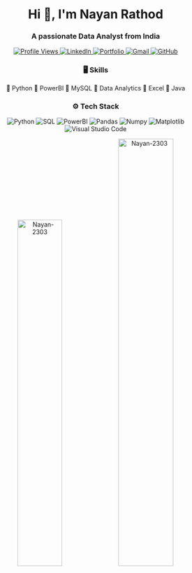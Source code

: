 <h1 align="center">Hi 👋, I'm Nayan Rathod</h1>
<h3 align="center">A passionate Data Analyst from India</h3>

<p align="center">
  <a href="https://hits.seeyoufarm.com">
    <img src="https://hits.seeyoufarm.com/api/count/incr/badge.svg?url=https%3A%2F%2Fgithub.com%2FNayan-2303%2FNayan-2303&count_bg=%23a79C83D&title_bg=%23555555&icon=&icon_color=%23E7E7E7&title=Profile+Views&edge_flat=false" alt="Profile Views">
  </a>
  <a href="https://www.linkedin.com/in/nayan-rathod-697a5a227/">
    <img src="https://img.shields.io/badge/-LinkedIn-blue?style=flat&logo=Linkedin&logoColor=white" alt="LinkedIn">
  </a>
  <a href="https://nayan-2303.github.io/portfolio/">
    <img src="https://img.shields.io/badge/-Portfolio-orange?style=flat&logo=Portfolio&logoColor=white" alt="Portfolio">
  </a>
  <a href="mailto:nayanbanjara2303@gmail.com">
    <img src="https://img.shields.io/badge/-Gmail-c14438?style=flat&logo=Gmail&logoColor=white" alt="Gmail">
  </a>
  <a href="https://github.com/Nayan-2303">
    <img src="https://img.shields.io/github/followers/Nayan-2303?label=Follow&style=social" alt="GitHub">
  </a>
</p>

<h3 align="center">🖥 Skills</h3>

<p align="center">
🔹 Python 🔹 PowerBI 🔹 MySQL 🔹 Data Analytics 🔹 Excel 🔹 Java 
</p>

<h3 align="center">⚙️ Tech Stack</h3>

<p align="center">
  <img src="https://img.shields.io/badge/-Python-05122A?style=flat-square&logo=Python&color=353535" alt="Python">
  <img src="https://img.shields.io/badge/-SQL-05122A?style=flat-square&logo=SQL&color=353535" alt="SQL">
  <img src="https://img.shields.io/badge/-PowerBI-05122A?style=flat-square&logo=PowerBI&color=353535" alt="PowerBI">
  <img src="https://img.shields.io/badge/-Pandas-05122A?style=flat-square&logo=Pandas&color=353535" alt="Pandas">
  <img src="https://img.shields.io/badge/-Numpy-05122A?style=flat-square&logo=Numpy&color=353535" alt="Numpy">
  <img src="https://img.shields.io/badge/-Matplotlib-05122A?style=flat-square&logo=Matplotlib&color=353535" alt="Matplotlib">
  <img src="https://img.shields.io/badge/-Visual%20Studio%20Code-05122A?style=flat-square&logo=Visual-Studio-Code&color=353535" alt="Visual Studio Code">
</p>

<p align="center">
  <img width="45%" src="https://github-readme-stats.vercel.app/api/top-langs?username=Nayan-2303&show_icons=true&locale=en&layout=compact" alt="Nayan-2303" />
  <img width="50%" src="https://github-readme-streak-stats.herokuapp.com/?user=Nayan-2303&" alt="Nayan-2303" />
</p>

